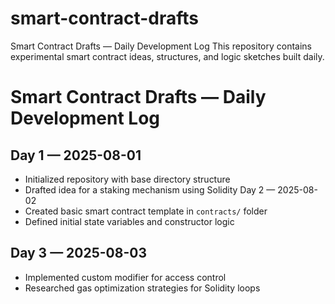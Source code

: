 # smart-contract-drafts
Smart Contract Drafts — Daily Development Log  This repository contains experimental smart contract ideas, structures, and logic sketches built daily.

# Smart Contract Drafts — Daily Development Log

## Day 1 — 2025-08-01
- Initialized repository with base directory structure  
- Drafted idea for a staking mechanism using Solidity
Day 2 — 2025-08-02
- Created basic smart contract template in `contracts/` folder  
- Defined initial state variables and constructor logic
## Day 3 — 2025-08-03
- Implemented custom modifier for access control  
- Researched gas optimization strategies for Solidity loops
